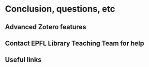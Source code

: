 # Conclusion, questions, etc

## Advanced Zotero features

## Contact EPFL Library Teaching Team for help

## Useful links
